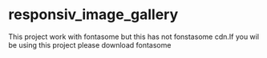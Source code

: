 # responsiv_image_gallery 
This project work with fontasome but this has not fonstasome cdn.If you wil be using this project please download fontasome
